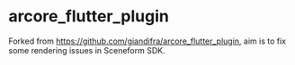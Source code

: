 # arcore_flutter_plugin

Forked from https://github.com/giandifra/arcore_flutter_plugin, aim is to fix some rendering issues in Sceneform SDK. 
